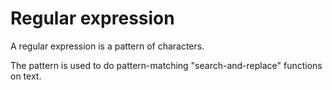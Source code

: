 # Regular expression
<p>A regular expression is a pattern of characters.</p>

<p>The pattern is used to do pattern-matching "search-and-replace" functions on text.</p>
